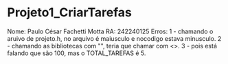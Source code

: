 # Projeto1_CriarTarefas
Nome: Paulo César Fachetti Motta
RA: 242240125
Erros:
1 - chamando o aruivo de projeto.h, no arquivo é maiusculo e nocodigo estava minusculo.
2 - chamando as bibliotecas com "", teria que chamar com <>.
3 - pois está falando que são 100, mas o TOTAL_TAREFAS é 5.